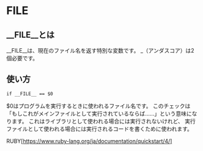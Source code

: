 # __FILE__

## __FILE__とは
__FILE__は、現在のファイル名を返す特別な変数です。
_（アンダスコア）は2個必要です。


## 使い方
```ruby:ruby
if __FILE__ == $0
```
$0はプログラムを実行するときに使われるファイル名です。
このチェックは「もしこれがメインファイルとして実行されているならば……」という意味になります。
これはライブラリとして使われる場合には実行されないけれど、
実行ファイルとして使われる場合には実行されるコードを書くために使われます。


RUBY[https://www.ruby-lang.org/ja/documentation/quickstart/4/]